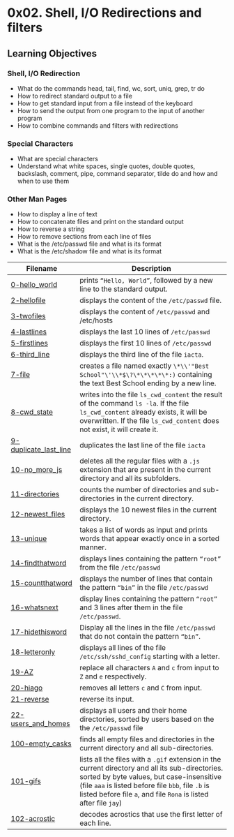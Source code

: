 # 0x02. Shell, I/O Redirections and filters

## Learning Objectives
### Shell, I/O Redirection
* What do the commands head, tail, find, wc, sort, uniq, grep, tr do
* How to redirect standard output to a file
* How to get standard input from a file instead of the keyboard
* How to send the output from one program to the input of another program
* How to combine commands and filters with redirections

### Special Characters
* What are special characters
* Understand what white spaces, single quotes, double quotes, backslash, comment, pipe, command separator, tilde do and how and when to use them

### Other Man Pages
* How to display a line of text
* How to concatenate files and print on the standard output
* How to reverse a string
* How to remove sections from each line of files
* What is the /etc/passwd file and what is its format
* What is the /etc/shadow file and what is its format

| Filename | Description | 
| ------------ | -------------- |
| [0-hello_world](0-hello_world) | prints `“Hello, World”`, followed by a new line to the standard output. |
| [2-hellofile](2-hellofile) | displays the content of the `/etc/passwd` file. |
| [3-twofiles](3-twofiles) | displays the content of `/etc/passwd` and /etc/hosts |
| [4-lastlines](4-lastlines) | displays the last 10 lines of `/etc/passwd` |
| [5-firstlines](5-firstlines) | displays the first 10 lines of `/etc/passwd` |
| [6-third_line](6-third_line) | displays the third line of the file `iacta`. |
| [7-file](7-file) | creates a file named exactly `\*\\'"Best School"\'\\*$\?\*\*\*\*\*:)` containing the text Best School ending by a new line. |
| [8-cwd_state](8-cwd_state) | writes into the file `ls_cwd_content` the result of the command `ls -la`. If the file `ls_cwd_content` already exists, it will be overwritten. If the file `ls_cwd_content` does not exist, it will create it. |
| [9-duplicate_last_line](9-duplicate_last_line) | duplicates the last line of the file `iacta` |
| [10-no_more_js]() | deletes all the regular files with a `.js` extension that are present in the current directory and all its subfolders. |
| [11-directories]() | counts the number of directories and sub-directories in the current directory. |
| [12-newest_files]() | displays the 10 newest files in the current directory. |
| [13-unique](13-unique) | takes a list of words as input and prints words that appear exactly once in a sorted manner. |
| [14-findthatword](14-findthatword) | displays lines containing the pattern `“root”` from the file `/etc/passwd` |
| [15-countthatword](15-countthatword) | displays the number of lines that contain the pattern `“bin”` in the file `/etc/passwd` |
| [16-whatsnext](16-whatsnext) | display lines containing the pattern `“root”` and 3 lines after them in the file `/etc/passwd`. |
| [17-hidethisword](17-hidethisword) | Display all the lines in the file `/etc/passwd` that do not contain the pattern `“bin”`. |
| [18-letteronly](18-letteronly) | displays all lines of the file `/etc/ssh/sshd_config` starting with a letter. |
| [19-AZ](19-AZ) | replace all characters `A` and `c` from input to `Z` and `e` respectively. |
| [20-hiago](20-hiago) | removes all letters `c` and `C` from input. | 
| [21-reverse]() | reverse its input. |
| [22-users_and_homes](22-users_and_homes) | displays all users and their home directories, sorted by users based on the the `/etc/passwd` file |
| [100-empty_casks](100-empty_casks) | finds all empty files and directories in the current directory and all sub-directories. |
| [101-gifs](101-gifs) | lists all the files with a `.gif` extension in the current directory and all its sub-directories.<br> sorted by byte values, but case-insensitive (file `aaa` is listed before file `bbb`, file `.b` is listed before file `a`, and file `Rona` is listed after file `jay`) | 
| [102-acrostic](102-acrostic) | decodes acrostics that use the first letter of each line.






